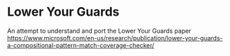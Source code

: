 # Lower Your Guards

An attempt to understand and port the Lower Your Guards paper https://www.microsoft.com/en-us/research/publication/lower-your-guards-a-compositional-pattern-match-coverage-checker/